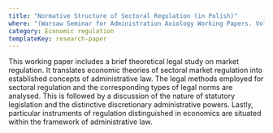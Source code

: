 ```yaml
---
title: "Normative Structure of Sectoral Regulation (in Polish)"
where: "(Warsaw Seminar for Administration Axiology Working Papers. Vol. 1, 2012, pp. 187–211)"
category: Economic regulation
templateKey: research-paper
---
```


This working paper includes a brief theoretical legal study on market regulation. It translates economic theories of sectoral market regulation into established concepts of administrative law. The legal methods employed for sectoral regulation and the corresponding types of legal norms are analysed. This is followed by a discussion of the nature of statutory legislation and the distinctive discretionary administrative powers. Lastly, particular instruments of regulation distinguished in economics are situated within the framework of administrative law.

